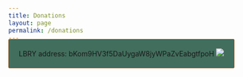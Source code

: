 ```yaml
---
title: Donations
layout: page
permalink: /donations
---
```

<a style="border:1px solid #96561f; border-radius:3px; background-color:#426e5d; padding:20px; margin-top:15px; margin-bottom:15px; margin-left:0px; margin-right:0px">
  LBRY address: bKom9HV3f5DaUygaW8jyWPaZvEabgtfpoH <img style="text-align:center" src="https://emaleth.dev/assets/images/qr_codes/LBRY_QR.png">
</a>
